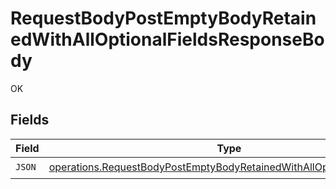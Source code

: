 # RequestBodyPostEmptyBodyRetainedWithAllOptionalFieldsResponseBody

OK


## Fields

| Field                                                                                                                                                               | Type                                                                                                                                                                | Required                                                                                                                                                            | Description                                                                                                                                                         |
| ------------------------------------------------------------------------------------------------------------------------------------------------------------------- | ------------------------------------------------------------------------------------------------------------------------------------------------------------------- | ------------------------------------------------------------------------------------------------------------------------------------------------------------------- | ------------------------------------------------------------------------------------------------------------------------------------------------------------------- |
| `JSON`                                                                                                                                                              | [operations.RequestBodyPostEmptyBodyRetainedWithAllOptionalFieldsJSON](../../../pkg/models/operations/requestbodypostemptybodyretainedwithalloptionalfieldsjson.md) | :heavy_check_mark:                                                                                                                                                  | N/A                                                                                                                                                                 |